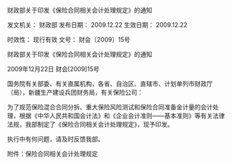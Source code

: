 
	
		
	
财政部关于印发《保险合同相关会计处理规定》的通知
	
	
发文机关：	财政部
发布日期：	2009.12.22
生效日期：	2009.12.22
	
时效性：	现行有效
文号：	财会〔2009〕15号
	
	

	
	

	
	

财政部关于印发《保险合同相关会计处理规定》的通知

2009年12月22日 财会[2009]15号

国务院有关部委、有关直属机构，各省、自治区、直辖市、计划单列市财政厅（局），新疆生产建设兵团财务局，有关保险公司：

为了规范保险混合合同分拆、重大保险风险测试和保险合同准备金计量的会计处理，根据《中华人民共和国会计法》和《企业会计准则——基本准则》等有关法律法规，我部制定了《保险合同相关会计处理规定》，现予印发。

执行中有何问题，请及时反馈我部。

附件：保险合同相关会计处理规定
